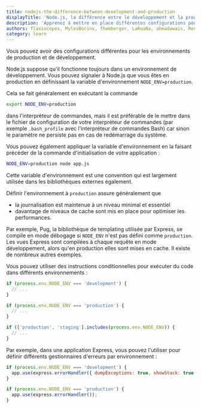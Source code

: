 ```yaml
---
title: nodejs-the-difference-between-development-and-production
displayTitle: 'Node.js, la différence entre le développement et la production'
description: 'Apprenez à mettre en place différentes configurations pour les environnements de production et de développement.'
authors: flaviocopes, MylesBorins, fhemberger, LaRuaNa, ahmadawais, RenanTKN, AugustinMauroy
category: learn
---
```


Vous pouvez avoir des configurations différentes pour les environnements de production et de développement.

Node.js suppose qu'il fonctionne toujours dans un environnement de développement.
Vous pouvez signaler à Node.js que vous êtes en production en définissant la variable d'environnement `NODE_ENV=production`.

Cela se fait généralement en exécutant la commande

```bash
export NODE_ENV=production
```

dans l'interpréteur de commandes, mais il est préférable de le mettre dans le fichier de configuration de votre interpréteur de commandes (par exemple `.bash_profile` avec l'interpréteur de commandes Bash) car sinon le paramètre ne persiste pas en cas de redémarrage du système.

Vous pouvez également appliquer la variable d'environnement en la faisant précéder de la commande d'initialisation de votre application :

```bash
NODE_ENV=production node app.js
```

Cette variable d'environnement est une convention qui est largement utilisée dans les bibliothèques externes également.

Définir l'environnement à `production` assure généralement que

* la journalisation est maintenue à un niveau minimal et essentiel
* davantage de niveaux de cache sont mis en place pour optimiser les performances.

Par exemple, Pug, la bibliothèque de templating utilisée par Express, se compile en mode débogage si `NODE_ENV` n'est pas défini comme `production`. Les vues Express sont compilées à chaque requête en mode développement, alors qu'en production elles sont mises en cache. Il existe de nombreux autres exemples.

Vous pouvez utiliser des instructions conditionnelles pour exécuter du code dans différents environnements :

```js
if (process.env.NODE_ENV === 'development') {
  // ...
}

if (process.env.NODE_ENV === 'production') {
  // ...
}

if (['production', 'staging'].includes(process.env.NODE_ENV)) {
  // ...
}
```

Par exemple, dans une application Express, vous pouvez l'utiliser pour définir différents gestionnaires d'erreurs par environnement :

```js
if (process.env.NODE_ENV === 'development') {
  app.use(express.errorHandler({ dumpExceptions: true, showStack: true }));
}

if (process.env.NODE_ENV === 'production') {
  app.use(express.errorHandler());
}
```
